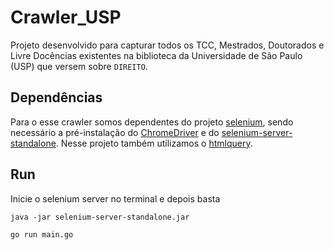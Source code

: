 # Crawler_USP
Projeto desenvolvido para capturar todos os TCC, Mestrados, Doutorados e Livre Docências existentes na biblioteca da Universidade de São Paulo (USP) que versem sobre ```DIREITO```.
 
## Dependências

Para o esse crawler somos dependentes do projeto [selenium](https://github.com/tebeka/selenium#readme), sendo necessário a pré-instalação do [ChromeDriver](https://sites.google.com/a/chromium.org/chromedriver/) e do [selenium-server-standalone](https://selenium-release.storage.googleapis.com/index.html?path=3.5/). Nesse projeto também utilizamos o [htmlquery](https://github.com/antchfx/htmlquery).

## Run
Inicie o selenium server no terminal e depois basta 

```
java -jar selenium-server-standalone.jar

go run main.go

```
